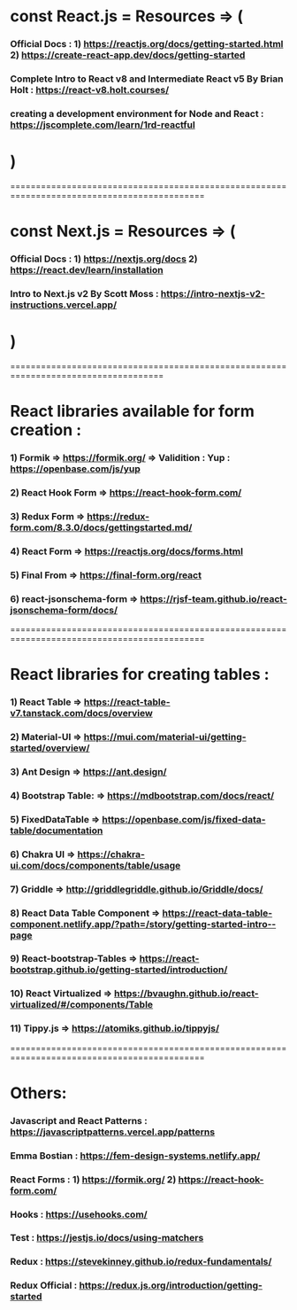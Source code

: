 # const React.js = Resources => (

### Official Docs : 1) https://reactjs.org/docs/getting-started.html 2) https://create-react-app.dev/docs/getting-started

### Complete Intro to React v8 and Intermediate React v5 By Brian Holt : https://react-v8.holt.courses/

### creating a development environment for Node and React : https://jscomplete.com/learn/1rd-reactful

# )

============================================================================================

# const Next.js = Resources => (

### Official Docs : 1) https://nextjs.org/docs 2) https://react.dev/learn/installation

### Intro to Next.js v2 By Scott Moss : https://intro-nextjs-v2-instructions.vercel.app/

# )


====================================================================================

# React libraries available for form creation :

### 1) Formik => https://formik.org/  => Validition : Yup : https://openbase.com/js/yup

### 2) React Hook Form => https://react-hook-form.com/

### 3) Redux Form => https://redux-form.com/8.3.0/docs/gettingstarted.md/

### 4) React Form => https://reactjs.org/docs/forms.html

### 5) Final From => https://final-form.org/react

### 6) react-jsonschema-form => https://rjsf-team.github.io/react-jsonschema-form/docs/


============================================================================================



# React libraries for creating tables :

### 1) React Table => https://react-table-v7.tanstack.com/docs/overview

### 2) Material-UI => https://mui.com/material-ui/getting-started/overview/

### 3) Ant Design => https://ant.design/

### 4) Bootstrap Table: => https://mdbootstrap.com/docs/react/

### 5) FixedDataTable => https://openbase.com/js/fixed-data-table/documentation

### 6) Chakra UI => https://chakra-ui.com/docs/components/table/usage

### 7) Griddle => http://griddlegriddle.github.io/Griddle/docs/

### 8) React Data Table Component => https://react-data-table-component.netlify.app/?path=/story/getting-started-intro--page

### 9) React-bootstrap-Tables => https://react-bootstrap.github.io/getting-started/introduction/

### 10) React Virtualized => https://bvaughn.github.io/react-virtualized/#/components/Table

### 11) Tippy.js => https://atomiks.github.io/tippyjs/


============================================================================================


# Others:

### Javascript and React Patterns : https://javascriptpatterns.vercel.app/patterns

### Emma Bostian : https://fem-design-systems.netlify.app/ 

### React Forms : 1) https://formik.org/  2) https://react-hook-form.com/

### Hooks : https://usehooks.com/

### Test : https://jestjs.io/docs/using-matchers

### Redux : https://stevekinney.github.io/redux-fundamentals/

### Redux Official : https://redux.js.org/introduction/getting-started
    
